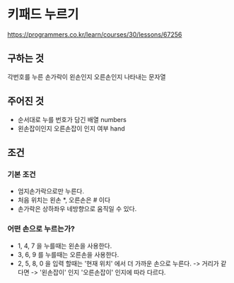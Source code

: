 # 키패드 누르기
https://programmers.co.kr/learn/courses/30/lessons/67256
## 구하는 것
각번호를 누른 손가락이 왼손인지 오른손인지 나타내는 문자열
## 주어진 것
- 순서대로 누를 번호가 담긴 배열 numbers
- 왼손잡이인지 오른손잡이 인지 여부 hand
## 조건
### 기본 조건
- 엄지손가락으로만 누른다. 
- 처음 위치는 왼손 *, 오른손은 # 이다
- 손가락은 상하좌우 네방향으로 움직일 수 있다. 
### 어떤 손으로 누르는가?
- 1, 4, 7 을 누를때는 왼손을 사용한다.
- 3, 6, 9 를 누를때는 오른손을 사용한다. 
- 2, 5, 8, 0 을 입력 할때는 '현재 위치' 에서 더 가까운 손으로 누른다. -> 거리가 같다면 -> '왼손잡이' 인지 '오른손잡이' 인지에 따라 다르다. 